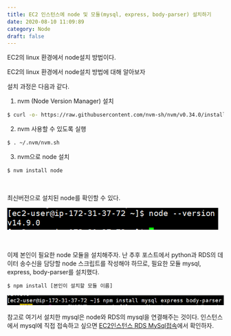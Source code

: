 ```yaml
---
title: EC2 인스턴스에 node 및 모듈(mysql, express, body-parser) 설치하기
date: 2020-08-10 11:09:89
category: Node
draft: false
---
```


EC2의 linux 환경에서 node설치 방법이다.



EC2의 linux 환경에서 node설치 방법에 대해 알아보자

설치 과정은 다음과 같다.

1. nvm (Node Version Manager) 설치

```sh
$ curl -o- https://raw.githubusercontent.com/nvm-sh/nvm/v0.34.0/install.sh | bash
```

2. nvm 사용할 수 있도록 실행

```sh
$ . ~/.nvm/nvm.sh
```

3. nvm으로 node 설치

```sh
$ nvm install node
```

<br/>

최신버전으로 설치된 node를 확인할 수 있다.

![image-20200901151828769](node_install.assets/image-20200901151828769.png)

<br/>

이제 본인이 필요한 node 모듈을 설치해주자. 난 추후 포스트에서 python과 RDS의 데이터 송수신을 담당할 node 스크립트를 작성해야 하므로, 필요한 모듈 mysql, express, body-parser를 설치했다.

```sh
$ npm install [본인이 설치할 모듈 이름]
```

![image-20200901152534978](node_install.assets/image-20200901152534978.png)

참고로 여기서 설치한 mysql은 node와 RDS의 mysql을 연결해주는 것이다. 인스턴스에서 mysql에 직접 접속하고 싶으면 [EC2인스턴스 RDS  MySql접속]()에서 확인하자.